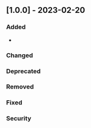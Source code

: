 ## [1.0.0] - 2023-02-20

### Added

- 

### Changed

### Deprecated

### Removed

### Fixed

### Security